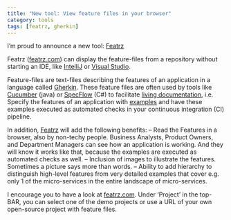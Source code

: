 ```yaml
---
title: "New tool: View feature files in your browser"
category: tools
tags: [featrz, gherkin]
---
```


I’m proud to announce a new tool: [Featrz](https://featrz.com/)

Featrz ([featrz.com](https://featrz.com/)) can display the feature-files from a repository without starting an IDE, like [IntelliJ](https://www.jetbrains.com/idea/) or [Visual Studio](https://visualstudio.microsoft.com/).

Feature-files are text-files describing the features of an application in a language called [Gherkin](https://cucumber.io/docs/gherkin/). These feature files are often used by tools like [Cucumber](https://cucumber.io/) (java) or [SpecFlow](https://specflow.org/) (C#) to facilitate [living documentation](https://johnfergusonsmart.com/living-documentation-not-just-test-reports/), i.e. Specify the features of an application with [examples](https://gojko.net/books/specification-by-example/) and have these examples executed as automated checks in your continuous integration (CI) pipeline.

In addition, [Featrz](https://featrz.com/) will add the following benefits:
– Read the Features in a browser, also by non-techy people. Business Analysts, Product Owners, and Department Managers can see how an application is working. And they will know it works like that, because the examples are executed as automated checks as well.
– Inclusion of images to illustrate the features. Sometimes a picture says more than words.
– Ability to add hierarchy to distinguish high-level features from very detailed examples that cover e.g. only 1 of the micro-services in the entire landscape of micro-services.

I encourage you to have a look at [featrz.com](https://featrz.com/). Under ‘Project’ in the top-BAR, you can select one of the demo projects or use a URL of your own open-source project with feature files.